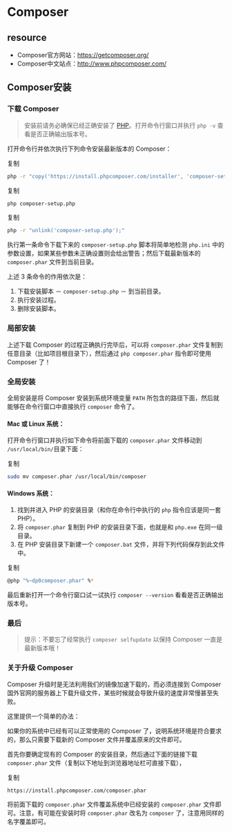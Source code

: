 # Composer
## resource

- Composer官方网站：https://getcomposer.org/
- Composer中文站点：http://www.phpcomposer.com/

## Composer安装

### 下载 Composer

> 安装前请务必确保已经正确安装了 [PHP](http://php.net/)。打开命令行窗口并执行 `php -v` 查看是否正确输出版本号。

打开命令行并依次执行下列命令安装最新版本的 Composer：

复制

```bash
php -r "copy('https://install.phpcomposer.com/installer', 'composer-setup.php');"
```

复制

```bash
php composer-setup.php
```

复制

```bash
php -r "unlink('composer-setup.php');"
```

执行第一条命令下载下来的 `composer-setup.php` 脚本将简单地检测 `php.ini` 中的参数设置，如果某些参数未正确设置则会给出警告；然后下载最新版本的 `composer.phar` 文件到当前目录。

上述 3 条命令的作用依次是：

1. 下载安装脚本 － `composer-setup.php` － 到当前目录。
2. 执行安装过程。
3. 删除安装脚本。

### 局部安装

上述下载 Composer 的过程正确执行完毕后，可以将 `composer.phar` 文件复制到任意目录（比如项目根目录下），然后通过 `php composer.phar` 指令即可使用 Composer 了！

### 全局安装

全局安装是将 Composer 安装到系统环境变量 `PATH` 所包含的路径下面，然后就能够在命令行窗口中直接执行 `composer` 命令了。

#### Mac 或 Linux 系统：

打开命令行窗口并执行如下命令将前面下载的 `composer.phar` 文件移动到 `/usr/local/bin/`目录下面：

复制

```bash
sudo mv composer.phar /usr/local/bin/composer
```

#### Windows 系统：

1. 找到并进入 PHP 的安装目录（和你在命令行中执行的 `php` 指令应该是同一套 PHP）。
2. 将 `composer.phar` 复制到 PHP 的安装目录下面，也就是和 `php.exe` 在同一级目录。
3. 在 PHP 安装目录下新建一个 `composer.bat` 文件，并将下列代码保存到此文件中。

复制

```bash
@php "%~dp0composer.phar" %*
```

最后重新打开一个命令行窗口试一试执行 `composer --version` 看看是否正确输出版本号。

### 最后

> 提示：不要忘了经常执行 `composer selfupdate` 以保持 Composer 一直是最新版本哦！

### 关于升级 Composer

Composer 升级时是无法利用我们的镜像加速下载的，而必须连接到 Composer 国外官网的服务器上下载升级文件，某些时候就会导致升级的速度非常慢甚至失败。

这里提供一个简单的办法：

如果你的系统中已经有可以正常使用的 Composer 了，说明系统环境是符合要求的，那么只需要下载新的 Composer 文件并覆盖原来的文件即可。

首先你要确定现有的 Composer 的安装目录，然后通过下面的链接下载 `composer.phar` 文件（复制以下地址到浏览器地址栏可直接下载），

复制

```
https://install.phpcomposer.com/composer.phar
```

将前面下载的 `composer.phar` 文件覆盖系统中已经安装的 `composer.phar` 文件即可。注意，有可能在安装时将 `composer.phar` 改名为 `composer` 了，注意用同样的名字覆盖即可。